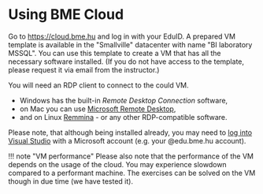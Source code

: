 # Using BME Cloud

Go to <https://cloud.bme.hu> and log in with your EduID. A prepared VM template is available in the "Smallville" datacenter with name "BI laboratory MSSQL". You can use this template to create a VM that has all the necessary software installed. (If you do not have access to the template, please request it via email from the instructor.)

You will need an RDP client to connect to the could VM.

- Windows has the built-in _Remote Desktop Connection_ software,
- on Mac you can use [Microsoft Remote Desktop](https://apps.apple.com/us/app/microsoft-remote-desktop-10/id1295203466?mt=12),
- and on Linux [Remmina](https://remmina.org/how-to-install-remmina/) - or any other RDP-compatible software.

Please note, that although being installed already, you may need to [log into Visual Studio](https://visualstudio.microsoft.com/vs/support/community-edition-expired-buy-license/) with a Microsoft account (e.g. your @edu.bme.hu account).

!!! note "VM performance"
    Please also note that the performance of the VM depends on the usage of the cloud. You may experience slowdown compared to a performant machine. The exercises can be solved on the VM though in due time (we have tested it).
